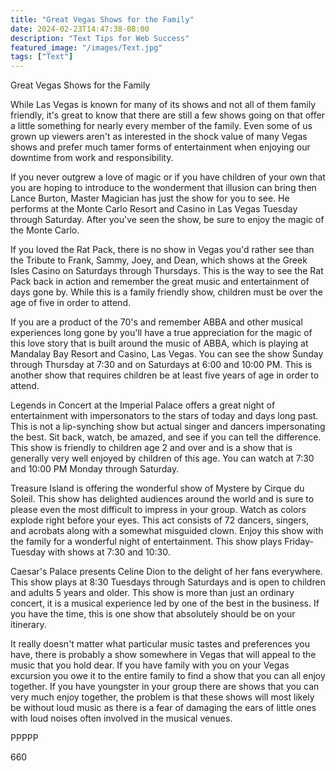 ```yaml
---
title: "Great Vegas Shows for the Family"
date: 2024-02-23T14:47:38-08:00
description: "Text Tips for Web Success"
featured_image: "/images/Text.jpg"
tags: ["Text"]
---
```


Great Vegas Shows for the Family

While Las Vegas is known for many of its shows and not all of them family friendly, it's great to know that there are still a few shows going on that offer a little something for nearly every member of the family. Even some of us grown up viewers aren't as interested in the shock value of many Vegas shows and prefer much tamer forms of entertainment when enjoying our downtime from work and responsibility.

If you never outgrew a love of magic or if you have children of your own that you are hoping to introduce to the wonderment that illusion can bring then Lance Burton, Master Magician has just the show for you to see. He performs at the Monte Carlo Resort and Casino in Las Vegas Tuesday through Saturday. After you've seen the show, be sure to enjoy the magic of the Monte Carlo.

If you loved the Rat Pack, there is no show in Vegas you'd rather see than the Tribute to Frank, Sammy, Joey, and Dean, which shows at the Greek Isles Casino on Saturdays through Thursdays. This is the way to see the Rat Pack back in action and remember the great music and entertainment of days gone by. While this is a family friendly show, children must be over the age of five in order to attend.

If you are a product of the 70's and remember ABBA and other musical experiences long gone by you'll have a true appreciation for the magic of this love story that is built around the music of ABBA, which is playing at Mandalay Bay Resort and Casino, Las Vegas. You can see the show Sunday through Thursday at 7:30 and on Saturdays at 6:00 and 10:00 PM. This is another show that requires children be at least five years of age in order to attend.

Legends in Concert at the Imperial Palace offers a great night of entertainment with impersonators to the stars of today and days long past. This is not a lip-synching show but actual singer and dancers impersonating the best. Sit back, watch, be amazed, and see if you can tell the difference. This show is friendly to children age 2 and over and is a show that is generally very well enjoyed by children of this age. You can watch at 7:30 and 10:00 PM Monday through Saturday.

Treasure Island is offering the wonderful show of Mystere by Cirque du Soleil. This show has delighted audiences around the world and is sure to please even the most difficult to impress in your group. Watch as colors explode right before your eyes. This act consists of 72 dancers, singers, and acrobats along with a somewhat misguided clown. Enjoy this show with the family for a wonderful night of entertainment. This show plays Friday-Tuesday with shows at 7:30 and 10:30.

Caesar's Palace presents Celine Dion to the delight of her fans everywhere. This show plays at 8:30 Tuesdays through Saturdays and is open to children and adults 5 years and older. This show is more than just an ordinary concert, it is a musical experience led by one of the best in the business. If you have the time, this is one show that absolutely should be on your itinerary. 

It really doesn't matter what particular music tastes and preferences you have, there is probably a show somewhere in Vegas that will appeal to the music that you hold dear. If you have family with you on your Vegas excursion you owe it to the entire family to find a show that you can all enjoy together. If you have youngster in your group there are shows that you can very much enjoy together, the problem is that these shows will most likely be without loud music as there is a fear of damaging the ears of little ones with loud noises often involved in the musical venues. 

PPPPP

660


